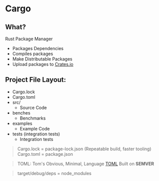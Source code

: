 # Cargo

## What?

Rust Package Manager

* Packages Dependencies
* Compiles packages
* Make Distributable Packages
* Upload packages to [Crates.io](Crates.io)

## Project File Layout:

* Cargo.lock
* Cargo.toml
* src/
  * Source Code
* benches
  * Benchmarks
* examples
  * Example Code
* tests (integration tests)
  * Integration tests

> Cargo.lock = package-lock.json (Repeatable build, faster tooling)
> Cargo.toml = package.json

> TOML: Tom's Obvious, Minimal, Language [TOML](https://github.com/toml-lang/toml)
Built on **SEMVER**

> target/debug/deps = node_modules

